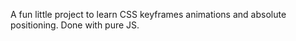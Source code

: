 A fun little project to learn CSS keyframes animations and absolute positioning.
Done with pure JS.
